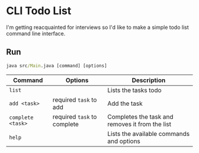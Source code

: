 # CLI Todo List

I'm getting reacquainted for interviews so I'd like
to make a simple todo list command line interface.

## Run

```cmd
java src/Main.java [command] [options]
```

| Command           | Options                     | Description                                     |
| ----------------- | --------------------------- | ----------------------------------------------- |
| `list`            |                             | Lists the tasks todo                            |
| `add <task>`      | required `task` to add      | Add the task                                    |
| `complete <task>` | required `task` to complete | Completes the task and removes it from the list |
| `help`            |                             | Lists the available commands and options        |

